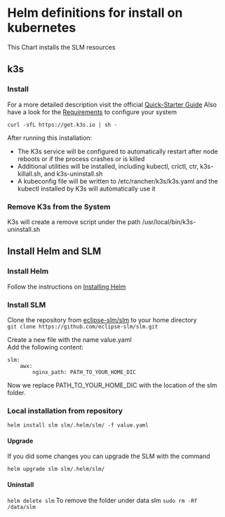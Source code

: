 # Helm definitions for install on kubernetes

This Chart installs the SLM resources 

## k3s

### Install
For a more detailed description visit the official [Quick-Starter Guide](https://docs.k3s.io/quick-start)
Also have a look for the [Requirements](https://docs.k3s.io/installation/requirements) to configure your system

`curl -sfL https://get.k3s.io | sh -`

After running this installation:
- The K3s service will be configured to automatically restart after node reboots or if the process crashes or is killed
- Additional utilities will be installed, including kubectl, crictl, ctr, k3s-killall.sh, and k3s-uninstall.sh
- A kubeconfig file will be written to /etc/rancher/k3s/k3s.yaml and the kubectl installed by K3s will automatically use it

### Remove K3s from the System

K3s will create a remove script under the path /usr/local/bin/k3s-uninstall.sh     



## Install Helm and SLM  

### Install Helm
Follow the instructions on [Installing Helm](https://helm.sh/docs/intro/install/)

### Install SLM

Clone the repository from [eclipse-slm/slm](https://github.com/eclipse-slm/slm) to your home directory  
`git clone https://github.com/eclipse-slm/slm.git`

Create a new file with the name value.yaml  
Add the following content:  

```
slm:
    awx:
        nginx_path: PATH_TO_YOUR_HOME_DIC
```

Now we replace PATH_TO_YOUR_HOME_DIC with the location of the slm folder.

### Local installation from repository

`helm install slm slm/.helm/slm/ -f value.yaml `

#### Upgrade  
If you did some changes you can upgrade the SLM with the command

`helm upgrade slm slm/.helm/slm/`

#### Uninstall   
`helm delete slm`
To remove the folder under data slm
`sudo rm -Rf /data/slm`





[//]: # (### From Repository)

[//]: # (TODO:  Create helm repo for updates of the definitions)

[//]: # (`helm repo add slm https://github.com/eclipse-slm/slm`  )

[//]: # (`helm repo update`  )

[//]: # (`helm search repo slm`  )

[//]: # (`helm install slm/slm slm/slm`  )
